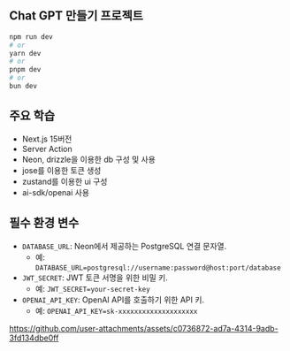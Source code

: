 ## Chat GPT 만들기 프로젝트

```bash
npm run dev
# or
yarn dev
# or
pnpm dev
# or
bun dev
```

## 주요 학습

- Next.js 15버전
- Server Action
- Neon, drizzle을 이용한 db 구성 및 사용
- jose를 이용한 토큰 생성
- zustand를 이용한 ui 구성
- ai-sdk/openai 사용

## 필수 환경 변수

- `DATABASE_URL`: Neon에서 제공하는 PostgreSQL 연결 문자열.
  - 예: `DATABASE_URL=postgresql://username:password@host:port/database`
- `JWT_SECRET`: JWT 토큰 서명을 위한 비밀 키.
  - 예: `JWT_SECRET=your-secret-key`
- `OPENAI_API_KEY`: OpenAI API를 호출하기 위한 API 키.
  - 예: `OPENAI_API_KEY=sk-xxxxxxxxxxxxxxxxxxxx`



https://github.com/user-attachments/assets/c0736872-ad7a-4314-9adb-3fd134dbe0ff

